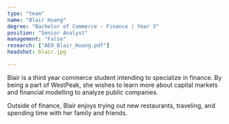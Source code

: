 ```yaml
---
type: "team"
name: "Blair Huang"
degree: "Bachelor of Commerce - Finance | Year 3"
position: "Senior Analyst"
management: "False"
research: ["AEO_Blair_Huang.pdf"]
headshot: blair.jpg

---
```


Blair is a third year commerce student intending to specialize in finance. By being a part of WestPeak, she wishes to learn more about capital markets and financial modelling to analyze public companies.

Outside of finance, Blair enjoys trying out new restaurants, traveling, and spending time with her family and friends.